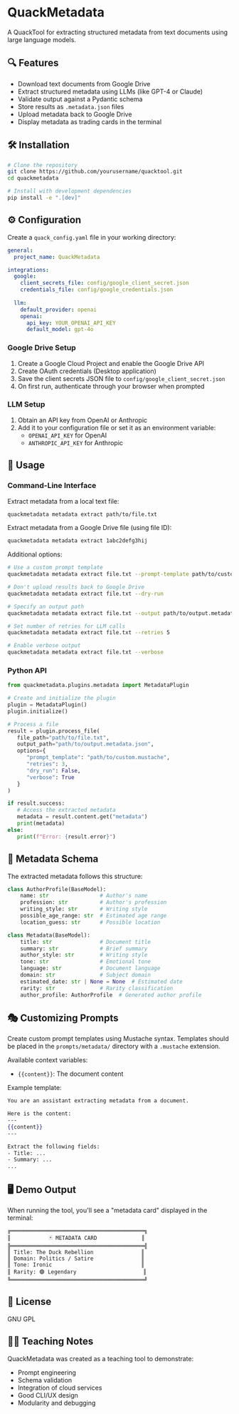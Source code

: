 # QuackMetadata

A QuackTool for extracting structured metadata from text documents using large language models.

## 🔍 Features

- Download text documents from Google Drive
- Extract structured metadata using LLMs (like GPT-4 or Claude)
- Validate output against a Pydantic schema
- Store results as `.metadata.json` files
- Upload metadata back to Google Drive
- Display metadata as trading cards in the terminal

## 🛠️ Installation

```bash
# Clone the repository
git clone https://github.com/yourusername/quacktool.git
cd quackmetadata

# Install with development dependencies
pip install -e ".[dev]"
```

## ⚙️ Configuration

Create a `quack_config.yaml` file in your working directory:

```yaml
general:
  project_name: QuackMetadata

integrations:
  google:
    client_secrets_file: config/google_client_secret.json
    credentials_file: config/google_credentials.json
    
  llm:
    default_provider: openai
    openai:
      api_key: YOUR_OPENAI_API_KEY
      default_model: gpt-4o
```

### Google Drive Setup

1. Create a Google Cloud Project and enable the Google Drive API
2. Create OAuth credentials (Desktop application)
3. Save the client secrets JSON file to `config/google_client_secret.json`
4. On first run, authenticate through your browser when prompted

### LLM Setup

1. Obtain an API key from OpenAI or Anthropic
2. Add it to your configuration file or set it as an environment variable:
   - `OPENAI_API_KEY` for OpenAI
   - `ANTHROPIC_API_KEY` for Anthropic

## 🚀 Usage

### Command-Line Interface

Extract metadata from a local text file:

```bash
quackmetadata metadata extract path/to/file.txt
```

Extract metadata from a Google Drive file (using file ID):

```bash
quackmetadata metadata extract 1abc2defg3hij
```

Additional options:

```bash
# Use a custom prompt template
quackmetadata metadata extract file.txt --prompt-template path/to/custom.mustache

# Don't upload results back to Google Drive
quackmetadata metadata extract file.txt --dry-run

# Specify an output path
quackmetadata metadata extract file.txt --output path/to/output.metadata.json

# Set number of retries for LLM calls
quackmetadata metadata extract file.txt --retries 5

# Enable verbose output
quackmetadata metadata extract file.txt --verbose
```

### Python API

```python
from quackmetadata.plugins.metadata import MetadataPlugin

# Create and initialize the plugin
plugin = MetadataPlugin()
plugin.initialize()

# Process a file
result = plugin.process_file(
   file_path="path/to/file.txt",
   output_path="path/to/output.metadata.json",
   options={
      "prompt_template": "path/to/custom.mustache",
      "retries": 3,
      "dry_run": False,
      "verbose": True
   }
)

if result.success:
   # Access the extracted metadata
   metadata = result.content.get("metadata")
   print(metadata)
else:
   print(f"Error: {result.error}")
```

## 📝 Metadata Schema

The extracted metadata follows this structure:

```python
class AuthorProfile(BaseModel):
    name: str                # Author's name
    profession: str          # Author's profession
    writing_style: str       # Writing style
    possible_age_range: str  # Estimated age range
    location_guess: str      # Possible location

class Metadata(BaseModel):
    title: str               # Document title
    summary: str             # Brief summary
    author_style: str        # Writing style
    tone: str                # Emotional tone
    language: str            # Document language
    domain: str              # Subject domain
    estimated_date: str | None = None  # Estimated date
    rarity: str              # Rarity classification
    author_profile: AuthorProfile  # Generated author profile
```

## 🎭 Customizing Prompts

Create custom prompt templates using Mustache syntax. Templates should be placed in the `prompts/metadata/` directory with a `.mustache` extension.

Available context variables:
- `{{content}}`: The document content

Example template:

```mustache
You are an assistant extracting metadata from a document.

Here is the content:
---
{{content}}
---

Extract the following fields:
- Title: ...
- Summary: ...
...
```

## 🖥️ Demo Output

When running the tool, you'll see a "metadata card" displayed in the terminal:

```
╔══════════════════════════════════════════╗
║            🃏 METADATA CARD              ║
╠══════════════════════════════════════════╣
║ Title: The Duck Rebellion               ║
║ Domain: Politics / Satire               ║
║ Tone: Ironic                            ║
║ Rarity: 🟣 Legendary                     ║
╚══════════════════════════════════════════╝
```

## 📄 License

GNU GPL

## 🧑‍🏫 Teaching Notes

QuackMetadata was created as a teaching tool to demonstrate:
- Prompt engineering
- Schema validation
- Integration of cloud services
- Good CLI/UX design
- Modularity and debugging